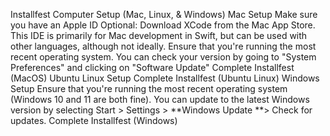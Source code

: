 Installfest
Computer Setup (Mac, Linux, & Windows)
Mac Setup
Make sure you have an Apple ID
Optional: Download XCode from the Mac App Store. This IDE is primarily for Mac development in Swift, but can be used with other languages, although not ideally.
Ensure that you're running the most recent operating system. You can check your version by going to "System Preferences" and clicking on "Software Update"
Complete Installfest (MacOS)
Ubuntu Linux Setup
Complete Installfest (Ubuntu Linux)
Windows Setup
Ensure that you're running the most recent operating system (Windows 10 and 11 are both fine). You can update to the latest Windows version by selecting Start > Settings > **Windows Update **> Check for updates.
Complete Installfest (Windows)
